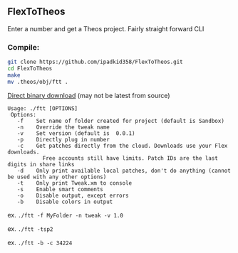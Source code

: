 ## FlexToTheos 

Enter a number and get a Theos project. Fairly straight forward CLI

### Compile:
```bash
git clone https://github.com/ipadkid358/FlexToTheos.git
cd FlexToTheos
make
mv .theos/obj/ftt .
```

[Direct binary download](http://ipadkid.cf/scripts/ftt) (may not be latest from source) 

```
Usage: ./ftt [OPTIONS]
 Options:
   -f    Set name of folder created for project (default is Sandbox)
   -n    Override the tweak name
   -v    Set version (default is  0.0.1)
   -p    Directly plug in number
   -c    Get patches directly from the cloud. Downloads use your Flex downloads.
           Free accounts still have limits. Patch IDs are the last digits in share links
   -d    Only print available local patches, don't do anything (cannot be used with any other options)
   -t    Only print Tweak.xm to console
   -s    Enable smart comments
   -o    Disable output, except errors
   -b    Disable colors in output
```
ex. `./ftt -f MyFolder -n tweak -v 1.0` 

ex. `./ftt -tsp2`

ex. `./ftt -b -c 34224`

